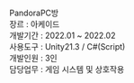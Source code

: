 # 

PandoraPC방 </br>
장르     : 아케이드 </br>
개발기간 : 2022.01 ~ 2022.02 </br>
사용도구 : Unity21.3 / C#(Script) </br>
개발인원 : 3인 </br>
담당업무 : 게임 시스템 및 상호작용 </br>
